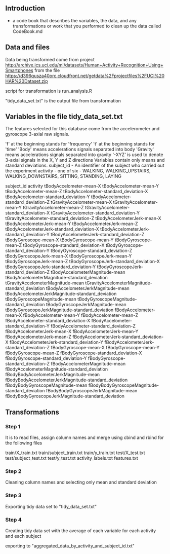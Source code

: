 ## Introduction 

- a code book that describes the variables, the data, and any transformations or work that you performed to clean up the data called CodeBook.md

## Data and files

Data being transformed come from project http://archive.ics.uci.edu/ml/datasets/Human+Activity+Recognition+Using+Smartphones
from the file https://d396qusza40orc.cloudfront.net/getdata%2Fprojectfiles%2FUCI%20HAR%20Dataset.zip

script for transformation is run_analysis.R

"tidy_data_set.txt" is the output file from transformation

## Variables in the file tidy_data_set.txt

The features selected for this database come from the accelerometer and gyroscope 3-axial raw signals. 

'f' at the beginning stands for 'frequency'
't' at the beginning stands for 'time'
'Body' means accelerations signals separated into body
'Gravity' means accelerations signals separated into gravity
'-XYZ' is used to denote 3-axial signals in the X, Y and Z directions
Variables contain only means and standard deviations.
subject_id - An identifier of the subject who carried out the experiment
activity - one of six - WALKING, WALKING_UPSTAIRS, WALKING_DOWNSTAIRS, SITTING, STANDING, LAYING

subject_id
activity
tBodyAccelometer-mean-X
tBodyAccelometer-mean-Y
tBodyAccelometer-mean-Z
tBodyAccelometer-standard_deviation-X
tBodyAccelometer-standard_deviation-Y
tBodyAccelometer-standard_deviation-Z
tGravityAccelometer-mean-X
tGravityAccelometer-mean-Y
tGravityAccelometer-mean-Z
tGravityAccelometer-standard_deviation-X
tGravityAccelometer-standard_deviation-Y
tGravityAccelometer-standard_deviation-Z
tBodyAccelometerJerk-mean-X
tBodyAccelometerJerk-mean-Y
tBodyAccelometerJerk-mean-Z
tBodyAccelometerJerk-standard_deviation-X
tBodyAccelometerJerk-standard_deviation-Y
tBodyAccelometerJerk-standard_deviation-Z
tBodyGyroscope-mean-X
tBodyGyroscope-mean-Y
tBodyGyroscope-mean-Z
tBodyGyroscope-standard_deviation-X
tBodyGyroscope-standard_deviation-Y
tBodyGyroscope-standard_deviation-Z
tBodyGyroscopeJerk-mean-X
tBodyGyroscopeJerk-mean-Y
tBodyGyroscopeJerk-mean-Z
tBodyGyroscopeJerk-standard_deviation-X
tBodyGyroscopeJerk-standard_deviation-Y
tBodyGyroscopeJerk-standard_deviation-Z
tBodyAccelometerMagnitude-mean
tBodyAccelometerMagnitude-standard_deviation
tGravityAccelometerMagnitude-mean
tGravityAccelometerMagnitude-standard_deviation
tBodyAccelometerJerkMagnitude-mean
tBodyAccelometerJerkMagnitude-standard_deviation
tBodyGyroscopeMagnitude-mean
tBodyGyroscopeMagnitude-standard_deviation
tBodyGyroscopeJerkMagnitude-mean
tBodyGyroscopeJerkMagnitude-standard_deviation
fBodyAccelometer-mean-X
fBodyAccelometer-mean-Y
fBodyAccelometer-mean-Z
fBodyAccelometer-standard_deviation-X
fBodyAccelometer-standard_deviation-Y
fBodyAccelometer-standard_deviation-Z
fBodyAccelometerJerk-mean-X
fBodyAccelometerJerk-mean-Y
fBodyAccelometerJerk-mean-Z
fBodyAccelometerJerk-standard_deviation-X
fBodyAccelometerJerk-standard_deviation-Y
fBodyAccelometerJerk-standard_deviation-Z
fBodyGyroscope-mean-X
fBodyGyroscope-mean-Y
fBodyGyroscope-mean-Z
fBodyGyroscope-standard_deviation-X
fBodyGyroscope-standard_deviation-Y
fBodyGyroscope-standard_deviation-Z
fBodyAccelometerMagnitude-mean
fBodyAccelometerMagnitude-standard_deviation
fBodyBodyAccelometerJerkMagnitude-mean
fBodyBodyAccelometerJerkMagnitude-standard_deviation
fBodyBodyGyroscopeMagnitude-mean
fBodyBodyGyroscopeMagnitude-standard_deviation
fBodyBodyGyroscopeJerkMagnitude-mean
fBodyBodyGyroscopeJerkMagnitude-standard_deviation

## Transformations

### Step 1

It is to read files, assign column names and merge using cbind and rbind for the following files

train/X_train.txt
train/subject_train.txt
train/y_train.txt
test/X_test.txt
test/subject_test.txt
test/y_test.txt
activity_labels.txt
features.txt

### Step 2

Cleaning column names and selecting only mean and standard deviation

### Step 3

Exporting tidy data set to "tidy_data_set.txt"

### Step 4

Creating tidy data set with the average of each variable for each activity and each subject

exporting to "aggregated_data_by_activity_and_subject_id.txt"
